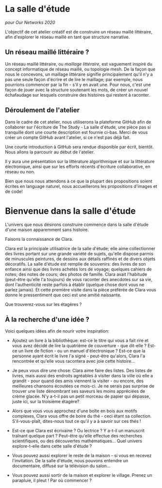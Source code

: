 # La salle d'étude
*pour Our Networks 2020*

L'objectif de cet atelier créatif est de construire un réseau maillé littéraire, afin d'explorer le réseau maillé en tant que structure narrative.

## Un réseau maillé littéraire ?

Un réseau maillé littéraire, ou *maillage littéraire*, est vaguement inspiré du concept informatique de réseau maillé, ou topologie mesh. De la façon que nous le concevons, un maillage littéraire signifie principalement qu'il n'y a pas une seule façon d'écrire et de lire le maillage; par exemple, nous pourrions commencer par la fin - s'il y en avait une. Pour nous, c'est une façon de jouer avec la structure soutenant les mots, de créer un nouvel échafaudage sur lesquels construire des histoires qui restent à raconter.

## Déroulement de l'atelier

Dans le cadre de cet atelier, nous utiliserons la plateforme GitHub afin de collaborer sur l'écriture de The Study - La salle d'étude, une pièce pas si tranquille dont une courte description est fournie ci-bas. Merci de vous créer un compte GitHub avant l'atelier, si ce n'est pas déjà fait.

Une courte introduction à GitHub sera rendue disponible par écrit, bientôt. Nous allons la parcourir au début de l'atelier.

Il y aura une présentation sur la littérature algorithmique et sur la littérature électronique, ainsi que sur les efforts récents d'écriture collaborative, en réseau ou non.

Bien que nous nous attendons à ce que la plupart des propositions soient écrites en language naturel, nous accueillerons les propositions d'images et de code!

# Bienvenue dans la salle d'étude

L'univers que nous désirons construire commence dans la salle d'étude d'une maison apparemment sans histoire.

Faisons la connaissance de Clara.

Clara est la principale utilisatrice de la salle d'étude; elle aime collectionner des livres portant sur une grande variété de sujets, qu'elle dispose parmis de minuscules peintures, de dessins aux détails raffinés et de divers objets décoratifs. La salle d'étude est remplie de souvenirs: des livres de son enfance ainsi que des livres achetés lors de voyage; quelques cahiers de notes; des notes de cours; des photos de famille. Clara avait l'habitude (peut-être qu'elle l'a toujours) de vous raconter des anecdotes sur sa vie, dont l'authenticité reste parfois à établir (quelque chose dont vous ne parlez jamais). Et cette première visite dans la pièce préférée de Clara vous donne le pressentiment que ceci est une amitié naissante.

Que trouverez-vous sur les étagères ?

## À la recherche d'une idée ?

Voici quelques idées afin de nourir votre inspiration:

* Ajoutez un livre à la bibliothèque: est-ce le titre qui vous a fait rire et vous avez décidé de lire la quatrième de couverture - que dit-elle ? Est-ce un livre de fiction - ou un manuel d'électronique ? Est-ce que la personne ayant écrit le livre l'a signé - peut-être qu'alors, Clara l'a rencontrée et qu'elle vous racontera avec joie cette histoire...

* Je peux vous dire une chose: Clara aime faire des listes. Des listes de livres, mais aussi des endroits agréables à visiter dans la ville où elle a grandit - pour quand des amis viennent la visiter - ou encore, des meilleures chansons écoutées ce mois-ci. Je ne serais pas surprise de trouver une liste dénombrant ses saveurs les moins appréciées de crème glacée. N'y a-t-il pas un petit morceau de papier qui dépasse, juste ici, sur la troisième étagère?

* Alors que vous vous approchez d'une boîte en bois aux motifs complexes, Clara vous offre de boire du thé - ceci étant sa collection. S'il-vous-plaît, dites-nous tout ce qu'il y a à savoir sur ces thés !

* Est-ce que Clara est écrivaine ? Ou lectrice ? Y a-t-il un manuscrit traînant quelque part ? Peut-être qu'elle effectue des recherches scientifiques, ou des découvertes mathématiques... Quel univers explore-t-elle dans cette salle d'étude ?

* Vous pouvez aussi explorer le reste de la maison - si vous en recevez l'invitation. De la salle d'étude, nous pouvons entendre un documentaire, diffusé sur la télévision du salon...

* Vous pouvez aussi sortir de la maison et explorer le village. Prenez un parapluie, il pleut ! Par où commencer ?